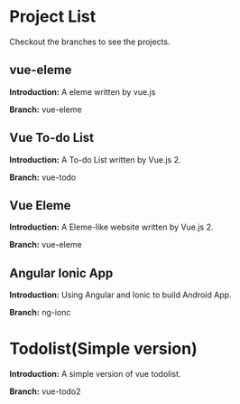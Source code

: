 # Project List

Checkout the branches to see the projects.

## vue-eleme

**Introduction:**  A eleme written by vue.js

**Branch:** vue-eleme

## Vue To-do List

**Introduction:** A To-do List written by Vue.js 2.

**Branch:** vue-todo

## Vue Eleme

**Introduction:** A Eleme-like website written by Vue.js 2.

**Branch:**  vue-eleme

## Angular Ionic App

**Introduction:** Using Angular and Ionic to build Android App.

**Branch:** ng-ionc


# Todolist(Simple version)

**Introduction:** A simple version of vue todolist.

**Branch:** vue-todo2

